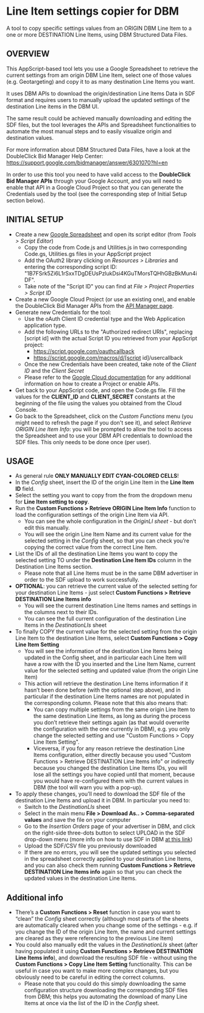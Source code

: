 # Line Item settings copier for DBM

A tool to copy specific settings values from an ORIGIN DBM Line Item to a one or
more DESTINATION Line Items, using DBM Structured Data Files.

## OVERVIEW

This AppScript-based tool lets you use a Google Spreadsheet to retrieve the
current settings from am origin DBM Line Item, select one of those values
(e.g. Geotargeting) and copy it to as many destination Line Items you want.

It uses DBM APIs to download the origin/destination Line Items Data in SDF
format and requires users to manually upload the updated settings of the
destination Line items in the DBM UI.

The same result could be achieved manually downloading and editing the SDF
files, but the tool leverages the APIs and Spreadsheet functionalities to
automate the most manual steps and to easily visualize origin and destination
values.

For more information about DBM Structured Data Files, have a look at the
DoubleClick Bid Manager Help Center:
https://support.google.com/bidmanager/answer/6301070?hl=en

In order to use this tool you need to have valid access to the **DoubleClick Bid
Manager APIs** through your Google Account, and you will need to enable that API
in a Google Cloud Project so that you can generate the Credentials used by
the tool (see the corresponding step of Initial Setup section below).

## INITIAL SETUP

*   Create a new [Google Spreadsheet](https://sheets.google.com) and open its
    script editor (from _Tools > Script Editor_)
    - Copy the code from Code.js and Utilities.js in two corresponding Code.gs,
    Utilities.gs files in your AppScript project
    - Add the OAuth2 library clicking on _Resources > Libraries_ and entering
    the corresponding script ID:
    "1B7FSrk5Zi6L1rSxxTDgDEUsPzlukDsi4KGuTMorsTQHhGBzBkMun4iDF".
    - Take note of the "Script ID" you can find at _File > Project Properties >
    Script ID_
*   Create a new Google Cloud Project (or use an existing one), and enable the
    DoubleClick Bid Manager APIs from the [API Manager page](https://console.cloud.google.com/apis).
*   Generate new Credentials for the tool:
    - Use the oAuth Client ID credential type and the Web Application
    application type.
    - Add the following URLs to the "Authorized redirect URIs", replacing
      [script id] with the actual Script ID you retrieved from your AppScript
      project:
      - https://script.google.com/oauthcallback
      - https://script.google.com/macros/d/[script id]/usercallback
    - Once the new Credentials have been created, take note of the _Client ID_
      and the _Client Secret_
    - Please refer to the [Google Cloud documentation](https://cloud.google.com)
      for any additional information on how to create a Project or enable APIs.
*   Get back to your AppScript code, and open the Code.gs file. Fill the values
    for the **CLIENT_ID** and **CLIENT_SECRET** constants at the beginning of
    the file using the values you obtained from the Cloud Console.
*   Go back to the Spreadsheet, click on the _Custom Functions_ menu (you might
    need to refresh the page if you don't see it), and select _Retrieve ORIGIN
    Line Item Info_: you will be prompted to allow the tool to access the
    Spreadsheet and to use your DBM API credentials to download the SDF files.
    This only needs to be done once (per user).

## USAGE

*   As general rule **ONLY MANUALLY EDIT CYAN-COLORED CELLS**!
*   In the _Config_ sheet, insert the ID of the origin Line Item in the **Line
    Item ID** field.
*   Select the setting you want to copy from the from the dropdown menu for
    **Line Item setting to copy**.
*   Run the **Custom Functions > Retrieve ORIGIN Line Item Info** function to
    load the configuration settings of the origin Line Item via API.
    - You can see the whole configuration in the _OriginLI sheet_ - but don’t
      edit this manually.
    - You will see the origin Line Item Name and its current value for the
      selected setting in the _Config_ sheet, so that you can check you’re
      copying the correct value from the correct Line Item.
*   List the IDs of all the destination Line Items you want to copy the
    selected setting TO under the **Destination Line Item IDs** column in
    the Destination Line Items section.
    - Please note that all Line Items must be in the same DBM advertiser in
      order to the SDF upload to work successfully.
*   **OPTIONAL**: you can retrieve the current value of the selected setting
    for your destination Line Items - just select **Custom Functions >
    Retrieve DESTINATION Line Items info**
    - You will see the current destination Line Items names and settings in
      the columns next to their IDs.
    - You can see the full current configuration of the destination Line
      Items in the _DestinationLIs_ sheet
*   To finally COPY the current value for the selected setting from the
    origin Line Item to the destination Line Items, select **Custom
    Functions > Copy Line Item Setting**
    - You will see the information of the destination Line Items being
      updated in the Config sheet, and in particular each Line Item will have
      a row with the ID you inserted and the Line Item Name, current value
      for the selected setting and updated value (from the origin Line Item)
    - This action will retrieve the destination Line Items information if it
      hasn’t been done before (with the optional step above), and in
      particular if the destination Line Items names are not populated in the
      corresponding column. Please note that this also means that:
      - You can copy multiple settings from the same origin Line Item to the
        same destination Line Items, as long as during the process you don’t
        retrieve their settings again (as that would overwrite the
        configuration with the one currently in DBM), e.g. you only change the
        selected setting and use "Custom Functions > Copy Line Item Setting".
      - Viceversa, if you for any reason retrieve the destination Line Items
        configuration, either directly because you used "Custom Functions >
        Retrieve DESTINATION Line Items info" or indirectly because you changed
        the destination Line Items IDs, you will lose all the settings you have
        copied until that moment, because you would have re-configured them with
        the current values in DBM (the tool will warn you with a pop-up).
*   To apply these changes, you’ll need to download the SDF file of the
    destination Line Items and upload it in DBM. In particular you need to:
    - Switch to the _DestinationLIs_ sheet
    - Select in the main menu **File > Download As.. > Comma-separated values**
      and save the file on your computer
    - Go to the _Insertion Orders_ page of your advertiser in DBM, and click on
      the right-side three-dots button to select UPLOAD in the SDF drop-down
      menu (more info on how to use SDF in DBM [at this link](https://support.google.com/bidmanager/answer/6301070))
    - Upload the SDF/CSV file you previously downloaded
    - If there are no errors, you will see the updated settings you
      selected in the spreadsheet correctly applied to your destination Line
      Items, and you can also check them running **Custom Functions >
      Retrieve DESTINATION Line Items info** again so that you can check the
      updated values in the destination Line Items.

## Additional info

*   There’s a **Custom Functions > Reset** function in case you want to “clean”
    the _Config_ sheet correctly (although most parts of the sheets are
    automatically cleared when you change some of the settings - e.g. if you
    change the ID of the origin Line Item, the name and current settings are
    cleared as they were referencing to the previous Line Item)
*   You could also manually edit the values in the _DestinationLIs_ sheet (after
    having populated it using **Custom Functions > Retrieve DESTINATION Line
    Items info**), and download the resulting SDF file - without using the
    **Custom Functions > Copy Line Item Setting** functionality. This can be
    useful in case you want to make more complex changes, but you obviously need
    to be careful in editing the correct columns.
    - Please note that you could do this simply downloading the same
      configuration structure downloading the corresponding SDF files from DBM;
      this helps you automating the download of many Line Items at once via the
      list of the ID in the _Config_ sheet.
